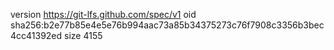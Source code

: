 version https://git-lfs.github.com/spec/v1
oid sha256:b2e77b85e4e5e76b994aac73a85b34375273c76f7908c3356b3bec4cc41392ed
size 4155
